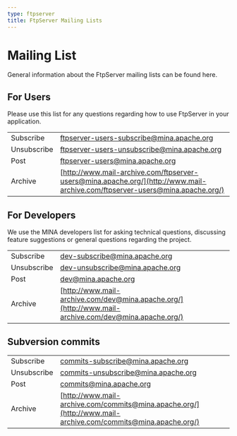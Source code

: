 ```yaml
---
type: ftpserver
title: FtpServer Mailing Lists
---
```


# Mailing List

General information about the FtpServer mailing lists can be found here.

## For Users

Please use this list for any questions regarding how to use FtpServer in your application.

|  |  |
|---|---|
| Subscribe | [ftpserver-users-subscribe@mina.apache.org](mailto:ftpserver-users-subscribe@mina.apache.org) | 
| Unsubscribe | [ftpserver-users-unsubscribe@mina.apache.org](mailto:ftpserver-users-unsubscribe@mina.apache.org) | 
| Post | [ftpserver-users@mina.apache.org](mailto:ftpserver-users@mina.apache.org) | 
| Archive | [http://www.mail-archive.com/ftpserver-users@mina.apache.org/](http://www.mail-archive.com/ftpserver-users@mina.apache.org/) | 

## For Developers

We use the MINA developers list for asking technical questions, discussing feature suggestions or general questions regarding the project.

|  |  |
|---|---|
| Subscribe | [dev-subscribe@mina.apache.org](mailto:dev-subscribe@mina.apache.org) | 
| Unsubscribe | [dev-unsubscribe@mina.apache.org](mailto:dev-unsubscribe@mina.apache.org) | 
| Post |  [dev@mina.apache.org](mailto:dev@mina.apache.org) | 
| Archive | [http://www.mail-archive.com/dev@mina.apache.org/](http://www.mail-archive.com/dev@mina.apache.org/) | 

## Subversion commits

|  |  |
|---|---|
| Subscribe | [commits-subscribe@mina.apache.org](mailto:commits-subscribe@mina.apache.org) | 
| Unsubscribe | [commits-unsubscribe@mina.apache.org](mailto:commits-unsubscribe@mina.apache.org) | 
| Post | [commits@mina.apache.org](mailto:commits@mina.apache.org) | 
| Archive | [http://www.mail-archive.com/commits@mina.apache.org/](http://www.mail-archive.com/commits@mina.apache.org/) | 
